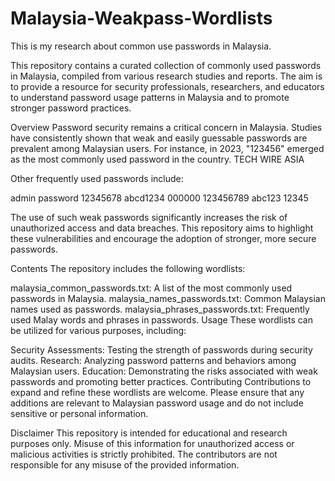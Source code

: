 # Malaysia-Weakpass-Wordlists
This is my research about common use passwords in Malaysia.

This repository contains a curated collection of commonly used passwords in Malaysia, compiled from various research studies and reports. The aim is to provide a resource for security professionals, researchers, and educators to understand password usage patterns in Malaysia and to promote stronger password practices.

Overview
Password security remains a critical concern in Malaysia. Studies have consistently shown that weak and easily guessable passwords are prevalent among Malaysian users. For instance, in 2023, "123456" emerged as the most commonly used password in the country. 
TECH WIRE ASIA

Other frequently used passwords include:

   admin
   password
   12345678
   abcd1234
   000000
   123456789
   abc123
   12345

The use of such weak passwords significantly increases the risk of unauthorized access and data breaches. This repository aims to highlight these vulnerabilities and encourage the adoption of stronger, more secure passwords.

Contents
The repository includes the following wordlists:

malaysia_common_passwords.txt: A list of the most commonly used passwords in Malaysia.
malaysia_names_passwords.txt: Common Malaysian names used as passwords.
malaysia_phrases_passwords.txt: Frequently used Malay words and phrases in passwords.
Usage
These wordlists can be utilized for various purposes, including:

Security Assessments: Testing the strength of passwords during security audits.
Research: Analyzing password patterns and behaviors among Malaysian users.
Education: Demonstrating the risks associated with weak passwords and promoting better practices.
Contributing
Contributions to expand and refine these wordlists are welcome. Please ensure that any additions are relevant to Malaysian password usage and do not include sensitive or personal information.

Disclaimer
This repository is intended for educational and research purposes only. Misuse of this information for unauthorized access or malicious activities is strictly prohibited. The contributors are not responsible for any misuse of the provided information.
